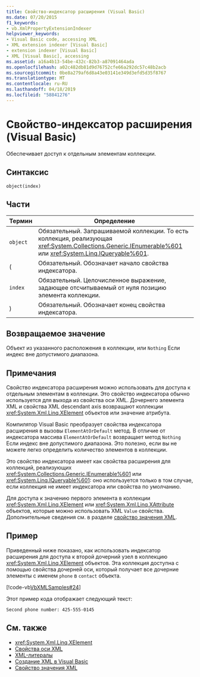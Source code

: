 ```yaml
---
title: Свойство-индексатор расширения (Visual Basic)
ms.date: 07/20/2015
f1_keywords:
- vb.XmlPropertyExtensionIndexer
helpviewer_keywords:
- Visual Basic code, accessing XML
- XML extension indexer [Visual Basic]
- extension indexer [Visual Basic]
- XML [Visual Basic], accessing
ms.assetid: a16a4b13-54be-432c-82b3-a87091464ada
ms.openlocfilehash: a02c482db81d9d76752cfe66a292dc57c48b2acb
ms.sourcegitcommit: 0be8a279af6d8a43e03141e349d3efd5d35f8767
ms.translationtype: MT
ms.contentlocale: ru-RU
ms.lasthandoff: 04/18/2019
ms.locfileid: "58841276"
---
```

# <a name="extension-indexer-property-visual-basic"></a>Свойство-индексатор расширения (Visual Basic)
Обеспечивает доступ к отдельным элементам коллекции.  
  
## <a name="syntax"></a>Синтаксис  
  
```  
object(index)  
```  
  
## <a name="parts"></a>Части  
  
|Термин|Определение|  
|---|---|  
|`object`|Обязательный. Запрашиваемой коллекции. То есть коллекция, реализующая <xref:System.Collections.Generic.IEnumerable%601> или <xref:System.Linq.IQueryable%601>.|  
|(|Обязательный. Обозначает начало свойства индексатора.|  
|`index`|Обязательный. Целочисленное выражение, задающее отсчитываемый от нуля позицию элемента коллекции.|  
|)|Обязательный. Обозначает конец свойства индексатора.|  
  
## <a name="return-value"></a>Возвращаемое значение  
 Объект из указанного расположения в коллекции, или `Nothing` Если индекс вне допустимого диапазона.  
  
## <a name="remarks"></a>Примечания  
 Свойство индексатора расширения можно использовать для доступа к отдельным элементам в коллекции. Это свойство индексатора обычно используется для выхода из свойства оси XML. Дочернего элемента XML и свойства XML descendant axis возвращают коллекции <xref:System.Xml.Linq.XElement> объектов или значение атрибута.  
  
 Компилятор Visual Basic преобразует свойства индексатора расширения в вызовы `ElementAtOrDefault` метод. В отличие от индексатора массива `ElementAtOrDefault` возвращает метод `Nothing` Если индекс вне допустимого диапазона. Это полезно, если вы не можете легко определить количество элементов в коллекции.  
  
 Это свойство индексатора имеет как свойства расширения для коллекций, реализующих <xref:System.Collections.Generic.IEnumerable%601> или <xref:System.Linq.IQueryable%601>: оно используется только в том случае, если коллекция не имеет индексатора или свойства по умолчанию.  
  
 Для доступа к значению первого элемента в коллекции <xref:System.Xml.Linq.XElement> или <xref:System.Xml.Linq.XAttribute> объектов, которые можно использовать XML `Value` свойства. Дополнительные сведения см. в разделе [свойство значения XML](../../../visual-basic/language-reference/xml-axis/xml-value-property.md).  
  
## <a name="example"></a>Пример  
 Приведенный ниже показано, как использовать индексатор расширения для доступа к второй дочерний узел в коллекцию <xref:System.Xml.Linq.XElement> объектов. Эта коллекция доступна с помощью свойства дочерней оси, который получает все дочерние элементы с именем `phone` в `contact` объекта.  
  
 [!code-vb[VbXMLSamples#24](~/samples/snippets/visualbasic/VS_Snippets_VBCSharp/VbXMLSamples/VB/XMLSamples11.vb#24)]  
  
 Этот пример кода отображает следующий текст:  
  
 `Second phone number: 425-555-0145`  
  
## <a name="see-also"></a>См. также

- <xref:System.Xml.Linq.XElement>
- [Свойства оси XML](../../../visual-basic/language-reference/xml-axis/index.md)
- [XML-литералы](../../../visual-basic/language-reference/xml-literals/index.md)
- [Создание XML в Visual Basic](../../../visual-basic/programming-guide/language-features/xml/creating-xml.md)
- [Свойство значения XML](../../../visual-basic/language-reference/xml-axis/xml-value-property.md)
